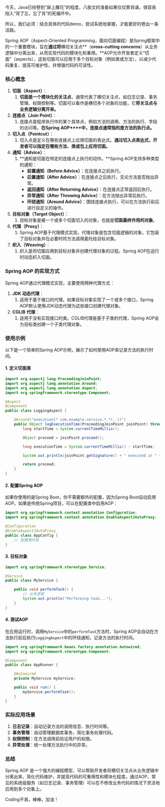 今天，Java已经卷到“屎上雕花”的程度，八股文的准备如果仅仅靠背诵，很容易陷入“背了忘，忘了背”的死循环中。

所以，我们必须：结合具体的代码demo，尝试系统地掌握，才能更好的卷出一条活路。

Spring AOP（Aspect-Oriented Programming，面向切面编程）是Spring框架中的一个重要模块，旨在**通过将**横切关注点**（**cross-cutting concerns**）从业务逻辑中分离出来，从而实现代码的模块化和重用。**AOP允许开发者定义“切面”（aspects），这些切面可以应用于多个目标对象（例如类或方法），以减少代码重复、提高可维护性，并增强代码的可读性。

### 核心概念

1. **切面（Aspect）**：
   1. **切面是一个模块化的关注点**，通常代表了横切关注点，如日志记录、事务管理、权限控制等。切面可以看作是横切多个对象的功能，它**将关注点与业务逻辑分离开来。**
2. **连接点（Join Point）**：
   1. 连接点是程序执行中的某个具体点，例如方法的调用、方法的执行、字段的访问等。**在Spring** **AOP****中，连接点通常指的是方法的执行点。**
3. **切入点（Pointcut）**：
   1. 切入点是定义在哪些连接点上应用切面的表达式。**通过切入点表达式，开发者可以指定在哪些方法、类或包上应用切面。**
4. **通知（Advice）**：
   1. **通知是切面在特定的连接点上执行的动作。**Spring AOP支持多种类型的通知：
      - **前置通知（Before Advice）**：在连接点之前执行。
      - **后置通知（After Advice）**：在连接点之后执行，无论方法是否抛出异常。
      - **返回通知（After Returning Advice）**：在连接点正常返回后执行。
      - **异常通知（After Throwing Advice）**：在方法抛出异常后执行。
      - **环绕通知（Around Advice）**：围绕连接点执行，可以在方法执行前后进行自定义的操作。
5. **目标对象（Target Object）**：
   1. 目标对象是被一个或多个切面切入的对象，也就是**切面最终作用的对象**。
6. **代理（Proxy）**：
   1. Spring AOP基于代理模式实现，代理对象是包含切面逻辑的对象，它包装了目标对象并在必要时将方法调用委托给目标对象。
7. **织入（Weaving）**：
   1. 织入是将切面应用到目标对象并创建代理对象的过程。Spring AOP在运行时动态织入切面。

### Spring AOP 的实现方式

Spring AOP通过代理模式实现，主要使用两种代理方式：

1. **JDK 动态代理**：
   1. 适用于基于接口的代理。如果目标对象实现了一个或多个接口，Spring AOP默认使用JDK动态代理为这些接口创建代理对象。
2. **CGLIB** **代理**：
   1. 适用于没有实现接口的类。CGLIB代理是基于子类的代理，Spring AOP会为目标类创建一个子类代理对象。

### 使用示例

以下是一个简单的Spring AOP示例，展示了如何使用AOP来记录方法的执行时间。

#### 1. 定义切面类

```Java
import org.aspectj.lang.ProceedingJoinPoint;
import org.aspectj.lang.annotation.Around;
import org.aspectj.lang.annotation.Aspect;
import org.springframework.stereotype.Component;

@Aspect
@Component
public class LoggingAspect {

    @Around("execution(* com.example.service.*.*(..))")
    public Object logExecutionTime(ProceedingJoinPoint joinPoint) throws Throwable {
        long startTime = System.currentTimeMillis();

        Object proceed = joinPoint.proceed();

        long executionTime = System.currentTimeMillis() - startTime;

        System.out.println(joinPoint.getSignature() + " executed in " + executionTime + "ms");

        return proceed;
    }
}
```

#### 2. 配置Spring AOP

如果你使用的是Spring Boot，你不需要额外的配置，因为Spring Boot自动启用AOP。如果是传统Spring项目，可以在配置类中启用AOP：

```Java
import org.springframework.context.annotation.Configuration;
import org.springframework.context.annotation.EnableAspectJAutoProxy;

@Configuration
@EnableAspectJAutoProxy
public class AppConfig {
    // 配置类内容
}
```

#### 3. 目标对象

```Java
import org.springframework.stereotype.Service;

@Service
public class MyService {

    public void performTask() {
        // 业务逻辑
        System.out.println("Performing task...");
    }
}
```

#### 4. 测试AOP

在应用运行时，调用`MyService`中的`performTask`方法时，Spring AOP会自动在方法执行前后执行`LoggingAspect`中的环绕通知，记录方法的执行时间。

```Java
import org.springframework.beans.factory.annotation.Autowired;
import org.springframework.stereotype.Component;

@Component
public class AppRunner {

    @Autowired
    private MyService myService;

    public void run() {
        myService.performTask();
    }
}
```

### 实际应用场景

1. **日志记录**：自动记录方法的调用信息、执行时间等。
2. **事务管理**：自动管理数据库事务，简化事务处理代码。
3. **权限控制**：在方法调用前验证用户的权限。
4. **异常处理**：统一处理方法执行中的异常。

### 总结

Spring AOP 是一个强大的编程模型，可以帮助开发者将横切关注点从业务逻辑中分离出来，简化代码维护，并提高代码的可重用性和模块化程度。通过AOP，常见的系统级服务（如日志记录、事务管理）可以在不修改业务代码的情况下灵活地应用到多个对象上。

Coding不易，棒棒，加油！